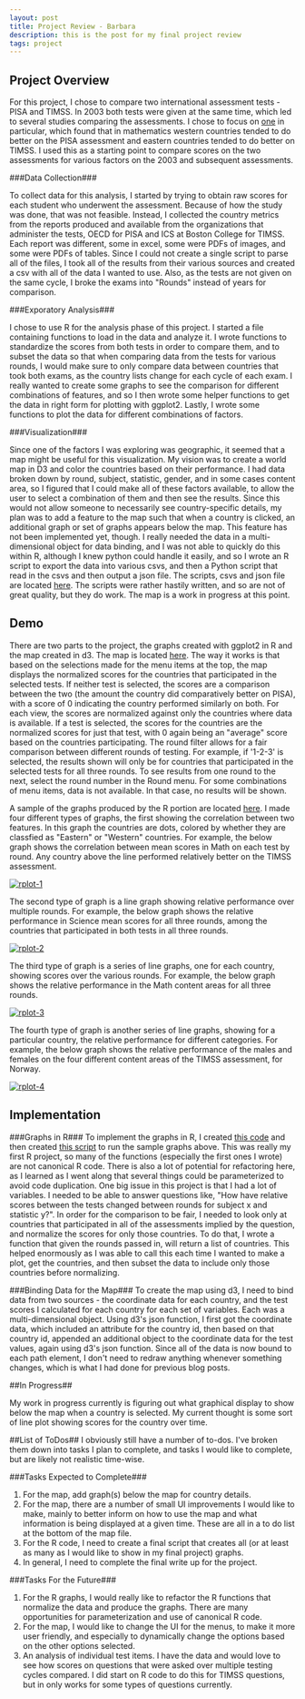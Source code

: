 ```yaml
---
layout: post
title: Project Review - Barbara
description: this is the post for my final project review
tags: project
---
```

## Project Overview ##

For this project, I chose to compare two international assessment tests - PISA and TIMSS. In 2003 both tests were given at the same time, which led to several studies comparing the assessments. I chose to focus on [one](http://www.oecd-ilibrary.org/education/comparing-the-similarities-and-differences-of-pisa-2003-and-timss_5km4psnm13nx-en) in particular, which found that in mathematics western countries tended to do better on the PISA assessment and eastern countries tended to do better on TIMSS. I used this as a starting point to compare scores on the two assessments for various factors on the 2003 and subsequent assessments. 

###Data Collection###

To collect data for this analysis, I started by trying to obtain raw scores for each student who underwent the assessment. Because of how the study was done, that was not feasible. Instead, I collected the country metrics from the reports produced and available from the organizations that administer the tests, OECD for PISA and ICS at Boston College for TIMSS. Each report was different, some in excel, some were PDFs of images, and some were PDFs of tables. Since I could not create a single script to parse all of the files, I took all of the results from their various sources and created a csv with all of the data I wanted to use. Also, as the tests are not given on the same cycle, I broke the exams into "Rounds" instead of years for comparison.

###Exporatory Analysis###

I chose to use R for the analysis phase of this project. I started a file containing functions to load in the data and analyze it. I wrote functions to standardize the scores from both tests in order to compare them, and to subset the data so that when comparing data from the tests for various rounds, I would make sure to only compare data between countries that took both exams, as the country lists change for each cycle of each exam. I really wanted to create some graphs to see the comparison for different combinations of features, and so I then wrote some helper functions to get the data in right form for plotting with ggplot2. Lastly, I wrote some functions to plot the data for different combinations of factors.

###Visualization###

Since one of the factors I was exploring was geographic, it seemed that a map might be useful for this visualization. My vision was to create a world map in D3 and color the countries based on their performance. I had data broken down by round, subject, statistic, gender, and in some cases content area, so I figured that I could make all of these factors available, to allow the user to select a combination of them and then see the results. Since this would not allow someone to necessarily see country-specific details, my plan was to add a feature to the map such that when a country is clicked, an additional graph or set of graphs appears below the map. This feature has not been implemented yet, though. I really needed the data in a multi-dimensional object for data binding, and I was not able to quickly do this within R, although I knew python could handle it easily, and so I wrote an R script to export the data into various csvs, and then a Python script that read in the csvs and then output a json file. The scripts, csvs and json file are located [here](http://github.com/bwelsh/edav/blob/gh-pages/assets/project/data_munge/). The scripts were rather hastily written, and so are not of great quality, but they do work. The map is a work in progress at this point.

## Demo ##

There are two parts to the project, the graphs created with ggplot2 in R and the map created in d3. The map is located [here](http://bwelsh.github.io/edav/assets/project/d3worldmap.html). The way it works is that based on the selections made for the menu items at the top, the map displays the normalized scores for the countries that participated in the selected tests. If neither test is selected, the scores are a comparison between the two (the amount the country did comparatively better on PISA), with a score of 0 indicating the country performed similarly on both. For each view, the scores are normalized against only the countries where data is available. If a test is selected, the scores for the countries are the normalized scores for just that test, with 0 again being an "average" score based on the countries participating. The round filter allows for a fair comparison between different rounds of testing. For example, if '1-2-3' is selected, the results shown will only be for countries that participated in the selected tests for all three rounds. To see results from one round to the next, select the round number in the Round menu. For some combinations of menu items, data is not available. In that case, no results will be shown.

A sample of the graphs produced by the R portion are located [here](http://github.com/bwelsh/edav/blob/gh-pages/assets/project/ggplot_graphs/). I made four different types of graphs, the first showing the correlation between two features. In this graph the countries are dots, colored by whether they are classfied as "Eastern" or "Western" countries. For example, the below graph shows the correlation between mean scores in Math on each test by round. Any country above the line performed relatively better on the TIMSS assessment.

[![rplot-1](http://bwelsh.github.io/edav/assets/project/ggplot_graphs/cor_round123_Math_Mean.PISA_Mean.TIMSS.png)](http://bwelsh.github.io/edav/assets/project/ggplot_graphs/cor_round123_Math_Mean.PISA_Mean.TIMSS.png)

The second type of graph is a line graph showing relative performance over multiple rounds. For example, the below graph shows the relative performance in Science mean scores for all three rounds, among the countries that participated in both tests in all three rounds.

[![rplot-2](http://bwelsh.github.io/edav/assets/project/ggplot_graphs/multi_round123_Science_Mean.png)](http://bwelsh.github.io/edav/assets/project/ggplot_graphs/multi_round123_Science_Mean.png)

The third type of graph is a series of line graphs, one for each country, showing scores over the various rounds. For example, the below graph shows the relative performance in the Math content areas for all three rounds.

[![rplot-3](http://bwelsh.github.io/edav/assets/project/ggplot_graphs/content_round123_Math_by_country.png)](http://bwelsh.github.io/edav/assets/project/ggplot_graphs/content_round123_Math_by_country.png)

The fourth type of graph is another series of line graphs, showing for a particular country, the relative performance for different categories. For example, the below graph shows the relative performance of the males and females on the four different content areas of the TIMSS assessment, for Norway.

[![rplot-4](http://bwelsh.github.io/edav/assets/project/ggplot_graphs/gender_content_round123_Math_Norway.png)](http://bwelsh.github.io/edav/assets/project/ggplot_graphs/gender_content_round123_Math_Norway.png)

## Implementation ##

###Graphs in R###
To implement the graphs in R, I created [this code](http://github.com/bwelsh/edav/blob/gh-pages/assets/project/r_scripts/countryData.R) and then created [this script](http://github.com/bwelsh/edav/blob/gh-pages/assets/project/r_scripts/sample_graphs.R) to run the sample graphs above. This was really my first R project, so many of the functions (especially the first ones I wrote) are not canonical R code. There is also a lot of potential for refactoring here, as I learned as I went along that several things could be parameterized to avoid code duplication. One big issue in this project is that I had a lot of variables. I needed to be able to answer questions like, "How have relative scores between the tests changed between rounds for subject x and statistic y?". In order for the comparison to be fair, I needed to look only at countries that participated in all of the assessments implied by the question, and normalize the scores for only those countries. To do that, I wrote a function that given the rounds passed in, will return a list of countries. This helped enormously as I was able to call this each time I wanted to make a plot, get the countries, and then subset the data to include only those countries before normalizing. 

###Binding Data for the Map###
To create the map using d3, I need to bind data from two sources - the coordinate data for each country, and the test scores I calculated for each country for each set of variables. Each was a multi-dimensional object. Using d3's json function, I first got the coordinate data, which included an attribute for the country id, then based on that country id, appended an additional object to the coordinate data for the test values, again using d3's json function. Since all of the data is now bound to each path element, I don't need to redraw anything whenever something changes, which is what I had done for previous blog posts.

##In Progress##

My work in progress currently is figuring out what graphical display to show below the map when a country is selected. My current thought is some sort of line plot showing scores for the country over time. 

##List of ToDos##
I obviously still have a number of to-dos. I've broken them down into tasks I plan to complete, and tasks I would like to complete, but are likely not realistic time-wise.

###Tasks Expected to Complete###
1. For the map, add graph(s) below the map for country details.
2. For the map, there are a number of small UI improvements I would like to make, mainly to better inform on how to use the map and what information is being displayed at a given time. These are all in a to do list at the bottom of the map file. 
3. For the R code, I need to create a final script that creates all (or at least as many as I would like to show in my final project) graphs.
4. In general, I need to complete the final write up for the project.

###Tasks For the Future###
1. For the R graphs, I would really like to refactor the R functions that normalize the data and produce the graphs. There are many opportunities for parameterization and use of canonical R code.
2. For the map, I would like to change the UI for the menus, to make it more user friendly, and especially to dynamically change the options based on the other options selected. 
3. An analysis of individual test items. I have the data and would love to see how scores on questions that were asked over multiple testing cycles compared. I did start on R code to do this for TIMSS questions, but in only works for some types of questions currently.


